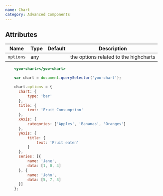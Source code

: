 ```yaml
---
name: Chart
category: Advanced Components
---
```


## Attributes

|Name|Type|Default|Description|
|---|---|---|---|
|`options`|any|| the options related to the highcharts|

```yoo-chart.html
    <yoo-chart></yoo-chart>
```

```yoo-chart.js
    var chart = document.querySelector('yoo-chart');

    chart.options = {
      chart: {
          type: 'bar'
      },
      title: {
          text: 'Fruit Consumption'
      },
      xAxis: {
          categories: ['Apples', 'Bananas', 'Oranges']
      },
      yAxis: {
          title: {
              text: 'Fruit eaten'
          }
      },
      series: [{
          name: 'Jane',
          data: [1, 0, 4]
      }, {
          name: 'John',
          data: [5, 7, 3]
      }]
    };
```